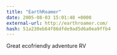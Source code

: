 ```yaml
---
title: "EarthRoamer"
date: 2005-08-03 15:01:48 +0000
external-url: http://earthroamer.com/
hash: 51a230eb64f86dfde9ad5d6a0ea9ffb4
---
```


Great ecofriendly adventure RV
